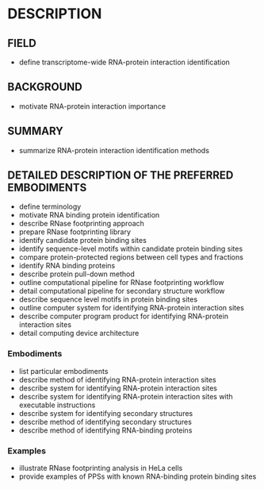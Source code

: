 # DESCRIPTION

## FIELD

- define transcriptome-wide RNA-protein interaction identification

## BACKGROUND

- motivate RNA-protein interaction importance

## SUMMARY

- summarize RNA-protein interaction identification methods

## DETAILED DESCRIPTION OF THE PREFERRED EMBODIMENTS

- define terminology
- motivate RNA binding protein identification
- describe RNase footprinting approach
- prepare RNase footprinting library
- identify candidate protein binding sites
- identify sequence-level motifs within candidate protein binding sites
- compare protein-protected regions between cell types and fractions
- identify RNA binding proteins
- describe protein pull-down method
- outline computational pipeline for RNase footprinting workflow
- detail computational pipeline for secondary structure workflow
- describe sequence level motifs in protein binding sites
- outline computer system for identifying RNA-protein interaction sites
- describe computer program product for identifying RNA-protein interaction sites
- detail computing device architecture

### Embodiments

- list particular embodiments
- describe method of identifying RNA-protein interaction sites
- describe system for identifying RNA-protein interaction sites
- describe system for identifying RNA-protein interaction sites with executable instructions
- describe system for identifying secondary structures
- describe method of identifying secondary structures
- describe method of identifying RNA-binding proteins

### Examples

- illustrate RNase footprinting analysis in HeLa cells
- provide examples of PPSs with known RNA-binding protein binding sites

